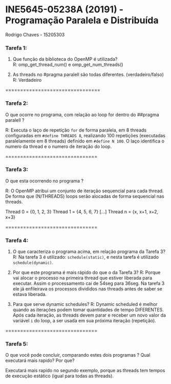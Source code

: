# INE5645-05238A (20191) - Programação Paralela e Distribuída  
Rodrigo Chaves - 15205303

### Tarefa 1:

1. Que função da biblioteca do OpenMP é utilizada?  
   R: omp_get_thread_num() e omp_get_num_threads()

2. As threads no #pragma paralell são todas diferentes. (verdadeiro/falso)  
   R: Verdadeiro

================================

### Tarefa 2:
O que ocorre no programa, com relação ao loop for dentro do ##pragma paralell ?

R: Executa o laço de repetição `for` de forma paralela, em 8 threads configuradas em `#define THREADS 8`,
   realizando 100 repetições (executadas paralelamente em 8 threads) definido em `#define N 100`.
   O laço identifica o numero da thread e o numero de iteração do loop.

===============================

### Tarefa 3:
O que esta ocorrendo no programa ?

R: O OpenMP atribui um conjunto de iteração sequencial para cada thread. De forma que (N/THREADS) loops serão alocadas de forma sequencial nas threads.

Thread 0 = {0, 1, 2, 3}
Thread 1 = {4, 5, 6, 7}
[...]
Thread n = {x, x+1, x+2, x+3}

===============================

### Tarefa 4: 

1. O que caracteriza o programa acima, em relação programa da Tarefa 3?
R: Na tarefa 3 é utilizado: `schedule(static)`, e nesta tarefa é utilizado `schedule(dynamic)`.

2. Por que este programa é mais rápido do que o da Tarefa 3?
R: Porque vai alocar o processo na primeira thread que estiver liberada para executar. Assim o processamento cai de 54seg para 36seg. Na tarefa 3 ele já enfileirava os processos divididos nas threads antes de saber se estava liberada. 

3. Para que serve dynamic schedules?
R: Dynamic scheduled é melhor quando as iterações podem tomar quantidades de tempo DIFERENTES. Após cada iteração, as threads devem parar e receber um novo valor da variável `i` do loop, a ser usada em sua próxima iteração (repetição).

===============================

### Tarefa 5: 
O que você pode concluir, comparando estes dois programas ? Qual executará mais rapido?  Por que?

Executará mais rapido no segundo exemplo, porque as threads tem tempos de execução estático (igual para todas as threads).
